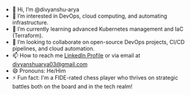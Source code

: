 - 👋 Hi, I’m @divyanshu-arya
- 👀 I’m interested in DevOps, cloud computing, and automating infrastructure.
- 🌱 I’m currently learning advanced Kubernetes management and IaC (Terraform).
- 💞️ I’m looking to collaborate on open-source DevOps projects, CI/CD pipelines, and cloud automation.
- 📫 How to reach me [LinkedIn Profile](https://www.linkedin.com/in/divyanshu-arya/) or via email at [divyanshuarya03@gmail.com](divyanshuarya03@gmail.com)
- 😄 Pronouns: He/Him
- ⚡ Fun fact: I'm a FIDE-rated chess player who thrives on strategic battles both on the board and in the tech realm!

<!---
divyanshu-arya/divyanshu-arya is a ✨ special ✨ repository because its `README.md` (this file) appears on your GitHub profile.
You can click the Preview link to take a look at your changes.
--->

